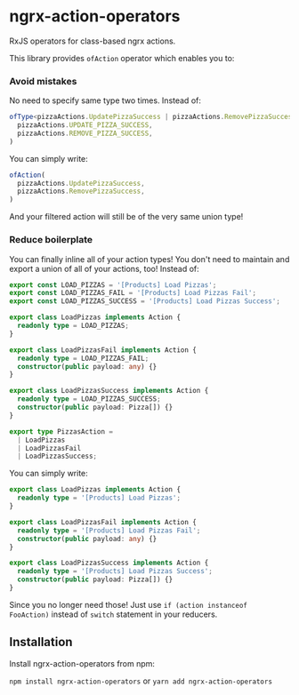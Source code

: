 # ngrx-action-operators

RxJS operators for class-based ngrx actions.

This library provides `ofAction` operator which enables you to:

### Avoid mistakes

No need to specify same type two times. Instead of:

```ts
ofType<pizzaActions.UpdatePizzaSuccess | pizzaActions.RemovePizzaSuccess>(
  pizzaActions.UPDATE_PIZZA_SUCCESS,
  pizzaActions.REMOVE_PIZZA_SUCCESS,
)
```

You can simply write:

```ts
ofAction(
  pizzaActions.UpdatePizzaSuccess,
  pizzaActions.RemovePizzaSuccess,
)
```

And your filtered action will still be of the very same union type!
 
### Reduce boilerplate

You can finally inline all of your action types! You don't need to maintain and export a union of all of your actions, too! Instead of:

```ts
export const LOAD_PIZZAS = '[Products] Load Pizzas';
export const LOAD_PIZZAS_FAIL = '[Products] Load Pizzas Fail';
export const LOAD_PIZZAS_SUCCESS = '[Products] Load Pizzas Success';

export class LoadPizzas implements Action {
  readonly type = LOAD_PIZZAS;
}

export class LoadPizzasFail implements Action {
  readonly type = LOAD_PIZZAS_FAIL;
  constructor(public payload: any) {}
}

export class LoadPizzasSuccess implements Action {
  readonly type = LOAD_PIZZAS_SUCCESS;
  constructor(public payload: Pizza[]) {}
}

export type PizzasAction =
  | LoadPizzas
  | LoadPizzasFail
  | LoadPizzasSuccess;
```

You can simply write:

```ts
export class LoadPizzas implements Action {
  readonly type = '[Products] Load Pizzas';
}

export class LoadPizzasFail implements Action {
  readonly type = '[Products] Load Pizzas Fail';
  constructor(public payload: any) {}
}

export class LoadPizzasSuccess implements Action {
  readonly type = '[Products] Load Pizzas Success';
  constructor(public payload: Pizza[]) {}
}
```

Since you no longer need those! Just use `if (action instanceof FooAction)` instead of `switch` statement in your reducers.

## Installation

Install ngrx-action-operators from npm:

`npm install ngrx-action-operators` or `yarn add ngrx-action-operators`
